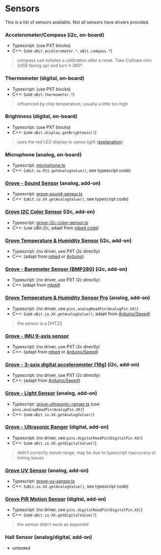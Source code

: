 # Sensors

This is a list of sensors available. Not all sensors have drivers provided.

### Accelerometer/Compass (i2c, on-board)

- Typescript: (use PXT blocks)
- C++: (use `uBit.accelerometer.*`, `uBit.compass.*`)

> compass use initiates a calibration after a reset. Take Calliope mini (USB facing up) and turn it 360°.

### Thermometer (digital, on-board)

- Typescript: (use PXT blocks)
- C++: (use `uBit.thermometer.*`)

> influenced by chip temperature, usually a little too high

### Brightness (digital, on-board)

- Typescript: (use PXT blocks)
- C++: (use `uBit.display.getBrightness()`)

> uses the red LED display to sense light ([explanation](https://lancaster-university.github.io/microbit-docs/extras/light-sensing/))

### Microphone (analog, on-board)

- Typescript: [microphone.ts](typescript/microphone.ts)
- C++: (`uBit.io.P21.getAnalogValue()`, see typescript code)

### [Grove - Sound Sensor](http://wiki.seeed.cc/Grove-Sound_Sensor/) (analog, add-on)

- Typescript: [grove-sound-sensor.ts](typescript/grove-sound-sensor.ts)
- C++: (`uBit.io.XX.getAnalogValue()`, see typescript code)

### [Grove I2C Color Sensor](http://wiki.seeed.cc/Grove-I2C_Color_Sensor/) (i2c, add-on)

- Typescript: [grove-i2c-color-sensor.ts](typescript/grove-i2c-color-sensor.ts)
- C++: (use uBit.i2c, adapt from [mbed code](https://developer.mbed.org/users/HannesTschofenig/code/TCS34725/))

### [Grove Temperature & Humidity Sensor](http://wiki.seeed.cc/Grove-TemptureAndHumidity_Sensor-High-Accuracy_AndMini-v1.0/) (i2c, add-on)

- Typescript: (no driver, use PXT i2c directly)
- C++: (adapt from [mbed](https://developer.mbed.org/teams/bazot-laurent/code/TH02_humidity_temp/) or [Arduino](https://github.com/Seeed-Studio/Grove_Temper_Humidity_TH02))

### [Grove - Barometer Sensor (BMP280)](http://wiki.seeed.cc/Grove-Barometer_Sensor-BMP280/) (i2c, add-on)

- Typescript: (no driver, use PXT i2c directly)
- C++ (adapt from [mbed](https://developer.mbed.org/users/MACRUM/code/BME280/))

### [Grove Temperature & Humidity Sensor Pro](http://wiki.seeed.cc/Grove-Temperature_and_Humidity_Sensor_Pro/) (analog, add-on)

- Typescript: (no driver, use `pins.analogReadPin(AnalogPin.XX)`)
- C++: (use `uBit.io.XX.getAnalogValue()`, adapt from [Arduino/Seeed](https://github.com/Seeed-Studio/Grove_Temperature_And_Humidity_Sensor))

> the sensor is a DHT22

### [Grove - IMU 9-axis sensor](http://wiki.seeed.cc/Grove-IMU_9DOF_v2.0/)

- Typescript: (no driver, use PXT i2c directly)
- C++: (adapt from [mbed](http://wiki.seeed.cc/Grove-IMU_9DOF_v2.0/) or [Arduino/Seeed](https://github.com/SeeedDocument/Grove-IMU_9DOF_v2.0))

### [Grove - 3-axis digital accelerometer (16g)](http://wiki.seeed.cc/Grove-3-Axis_Digital_Accelerometer-16g/) (i2c, add-on)

- Typescript: (no driver, use PXT i2c directly)
- C++: (adapt from [Arduino/Seeed](https://github.com/Seeed-Studio/Accelerometer_ADXL345))

### [Grove - Light Sensor](http://wiki.seeed.cc/Grove-Light_Sensor/) (analog, add-on)

- Typescript: [grove-ultrasonic-ranger.ts](typescript/grove-ultrasonic-ranger.ts) (use `pins.analogReadPin(AnalogPin.XX)`)
- C++: (use `uBit.io.XX.getAnalogValue()`)

### [Grove - Ultrasonic Ranger](http://wiki.seeed.cc/Grove-Ultrasonic_Ranger/) (digital, add-on)

- Typescript: (no driver, use `pins.digitalReadPin(DigitalPin.XX)`)
- C++: (use `uBit.io.XX.getDigitalValue()`)

> didn't correctly sense range, may be due to typescript inaccuracy or timing issues

### [Grove UV Sensor](http://wiki.seeed.cc/Grove-UV_Sensor/) (analog, add-on)

- Typescript: [grove-uv-sensor.ts](typescript/grove-uv-sensor.ts)
- C++: (`uBit.io.XX.getAnalogValue()`, see typescript code)

### [Grove PIR Motion Sensor](http://wiki.seeed.cc/Grove-PIR_Motion_Sensor/) (digital, add-on)

- Typescript: (no driver, use `pins.digitalReadPin(DigitalPin.XX)`)
- C++: (use `uBit.io.XX.getDigitalValue()`)

> the sensor didn't work as expected

### Hall Sensor (analog/digital, add-on)

- untested